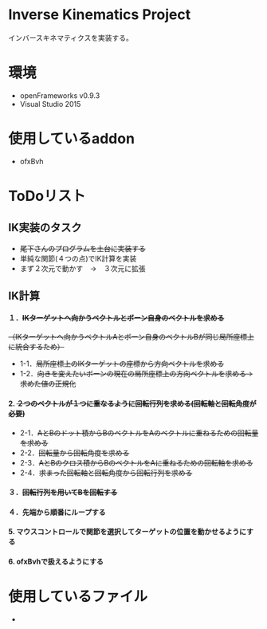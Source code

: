 # Inverse Kinematics Project
インバースキネマティクスを実装する。

# 環境
- openFrameworks v0.9.3
- Visual Studio 2015

# 使用しているaddon
- ofxBvh

# ToDoリスト
## IK実装のタスク
- ~~尾下さんのプログラムを土台に実装する~~
- 単純な関節(４つの点)でIK計算を実装
- まず２次元で動かす　→　３次元に拡張

## IK計算
#### １．~~IKターゲットへ向かうベクトルとボーン自身のベクトルを求める~~　
  ~~（IKターゲットへ向かうベクトルAとボーン自身のベクトルBが同じ局所座標上に統合するため）~~
  - 1-1．~~局所座標上のIKターゲットの座標から方向ベクトルを求める~~
  - 1-2．~~向きを変えたいボーンの現在の局所座標上の方向ベクトルを求める→求めた値の正規化~~

#### 2. ~~２つのベクトルが１つに重なるように回転行列を求める(回転軸と回転角度が必要)~~
  - 2-1．~~AとBのドット積からBのベクトルをAのベクトルに重ねるための回転量を求める~~
  - 2-2．~~回転量から回転角度を求める~~
  - 2-3．~~AとBのクロス積からBのベクトルをAに重ねるための回転軸を求める~~
  - 2-4．~~求まった回転軸と回転角度から回転行列を求める~~

#### ３．~~回転行列を用いてBを回転する~~

#### ４．先端から順番にループする

#### 5. マウスコントロールで関節を選択してターゲットの位置を動かせるようにする
#### 6. ofxBvhで扱えるようにする

# 使用しているファイル
-
